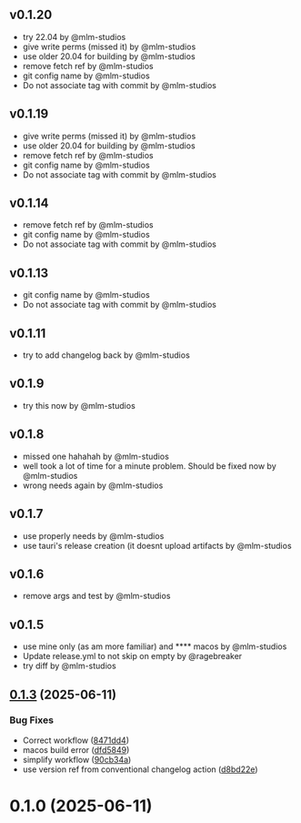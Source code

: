 ## v0.1.20

- try 22.04 by @mlm-studios
- give write perms (missed it) by @mlm-studios
- use older 20.04 for building by @mlm-studios
- remove fetch ref by @mlm-studios
- git config name by @mlm-studios
- Do not associate tag with commit by @mlm-studios


## v0.1.19

- give write perms (missed it) by @mlm-studios
- use older 20.04 for building by @mlm-studios
- remove fetch ref by @mlm-studios
- git config name by @mlm-studios
- Do not associate tag with commit by @mlm-studios


## v0.1.14

- remove fetch ref by @mlm-studios
- git config name by @mlm-studios
- Do not associate tag with commit by @mlm-studios


## v0.1.13

- git config name by @mlm-studios
- Do not associate tag with commit by @mlm-studios


## v0.1.11

- try to add changelog back by @mlm-studios


## v0.1.9

- try this now by @mlm-studios


## v0.1.8

- missed one hahahah by @mlm-studios
- well took a lot of time for a minute problem. Should be fixed now by @mlm-studios
- wrong needs again by @mlm-studios


## v0.1.7

- use properly needs by @mlm-studios
- use tauri's release creation (it doesnt upload artifacts by @mlm-studios


## v0.1.6

- remove args and test by @mlm-studios


## v0.1.5

- use mine only (as am more familiar) and **** macos by @mlm-studios
- Update release.yml to not skip on empty by @ragebreaker
- try diff by @mlm-studios


## [0.1.3](https://github.com/mlm-games/velodown/compare/v0.1.0...v0.1.3) (2025-06-11)


### Bug Fixes

* Correct workflow ([8471dd4](https://github.com/mlm-games/velodown/commit/8471dd4aaedf52f8132bb3c96318257d9a89b96c))
* macos build error ([dfd5849](https://github.com/mlm-games/velodown/commit/dfd584947dcd3b60d5adefcf13c4daebf8788a6f))
* simplify workflow ([90cb34a](https://github.com/mlm-games/velodown/commit/90cb34a8fe0daee18e1afb0613c158942b00d483))
* use version ref from conventional changelog action ([d8bd22e](https://github.com/mlm-games/velodown/commit/d8bd22e0d3618863327f8c2a3e4e34e632e6fcf5))



# 0.1.0 (2025-06-11)



